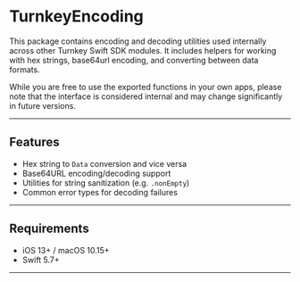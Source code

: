 # TurnkeyEncoding

This package contains encoding and decoding utilities used internally across other Turnkey Swift SDK modules. It includes helpers for working with hex strings, base64url encoding, and converting between data formats.

While you are free to use the exported functions in your own apps, please note that the interface is considered internal and may change significantly in future versions.

---

## Features

* Hex string to `Data` conversion and vice versa
* Base64URL encoding/decoding support
* Utilities for string sanitization (e.g. `.nonEmpty`)
* Common error types for decoding failures

---

## Requirements

* iOS 13+ / macOS 10.15+
* Swift 5.7+

---
